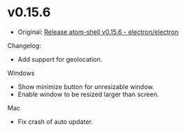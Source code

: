 # v0.15.6

* Original: [Release atom-shell v0.15.6 - electron/electron](https://github.com/electron/electron/releases/tag/v0.15.6)

Changelog:

* Add support for geolocation.

Windows

* Show minimize button for unresizable window.
* Enable window to be resized larger than screen.

Mac

* Fix crash of auto updater.
